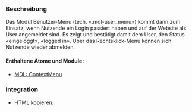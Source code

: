 ### Beschreibung
Das Modul Benutzer-Menu (tech. «.mdl-user_menu») kommt dann zum Einsatz, wenn Nutzende ein Login passiert haben und auf der Website als User angemeldet sind. Es zeigt und bestätigt damit dem User, den Status «eingeloggt», «logged in». Über das Rechtsklick-Menu können sich Nutzende wieder abmelden.

#### Enthaltene Atome und Module:
* <a href="../context_menu/context_menu.html">MDL: ContextMenu</a>

### Integration

* HTML kopieren.
